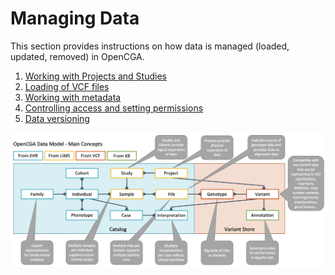# Managing Data

This section provides instructions on how data is managed \(loaded, updated, removed\) in OpenCGA.

1. [Working with Projects and Studies](projects-and-studies.md)
2. [Loading of VCF files](ingestion-of-vcf-files.md)
3. [Working with metadata](working-with-files.md)
4. [Controlling access and setting permissions](sharing-and-permissions/)  
5. [Data versioning](data-versioning.md)

![](../../.gitbook/assets/cleanshot-2021-08-03-at-12.14.26-2x.png)



